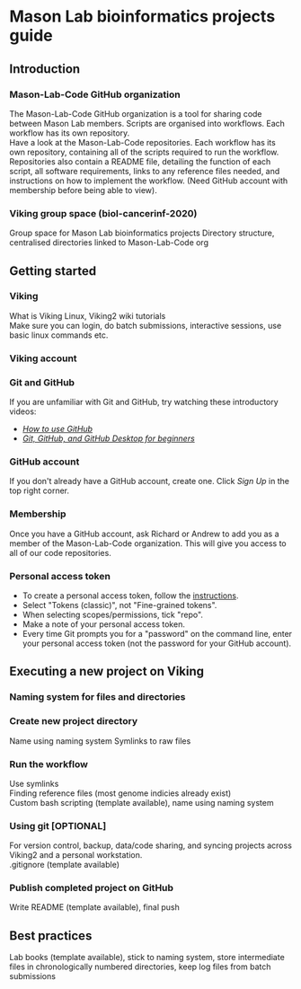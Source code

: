 # Mason Lab bioinformatics projects guide

## Introduction 

### Mason-Lab-Code GitHub organization

The Mason-Lab-Code GitHub organization is a tool for sharing code between Mason Lab members. Scripts are organised into workflows. Each workflow has its own repository.  
Have a look at the Mason-Lab-Code repositories. Each workflow has its own repository, containing all of the scripts required to run the workflow. Repositories also contain a README file, detailing the function of each script, all software requirements, links to any reference files needed, and instructions on how to implement the workflow. (Need GitHub account with membership before being able to view).  

### Viking group space (biol-cancerinf-2020) 

Group space for Mason Lab bioinformatics projects
Directory structure, centralised directories linked to Mason-Lab-Code org

## Getting started 

### Viking

What is Viking
Linux, Viking2 wiki tutorials  
Make sure you can login, do batch submissions, interactive sessions, use basic linux commands etc. 

### Viking account

### Git and GitHub

If you are unfamiliar with Git and GitHub, try watching these introductory videos: 
* [*How to use GitHub*](https://www.youtube.com/watch?v=PQsJR8ci3J0)
* [*Git, GitHub, and GitHub Desktop for beginners*](https://www.youtube.com/watch?v=8Dd7KRpKeaE)

### GitHub account

If you don't already have a GitHub account, create one. Click *Sign Up* in the top right corner. 

### Membership

Once you have a GitHub account, ask Richard or Andrew to add you as a member of the Mason-Lab-Code organization. This will give you access to all of our code repositories.  

### Personal access token

* To create a personal access token, follow the [instructions](https://docs.github.com/en/authentication/keeping-your-account-and-data-secure/creating-a-personal-access-token).  
* Select "Tokens (classic)", not "Fine-grained tokens".  
* When selecting scopes/permissions, tick "repo".  
* Make a note of your personal access token.  
* Every time Git prompts you for a "password" on the command line, enter your personal access token (not the password for your GitHub account).  

## Executing a new project on Viking

### Naming system for files and directories

### Create new project directory

Name using naming system
Symlinks to raw files

### Run the workflow

Use symlinks  
Finding reference files (most genome indicies already exist)  
Custom bash scripting (template available), name using naming system  

### Using git [OPTIONAL]

For version control, backup, data/code sharing, and syncing projects across Viking2 and a personal workstation.  
.gitignore (template available)  

### Publish completed project on GitHub

Write README (template available), final push  

## Best practices

Lab books (template available), stick to naming system, store intermediate files in chronologically numbered directories, keep log files from batch submissions  
